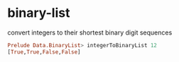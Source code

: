 binary-list
=======
convert integers to their shortest binary digit sequences

```haskell
Prelude Data.BinaryList> integerToBinaryList 12
[True,True,False,False]
```